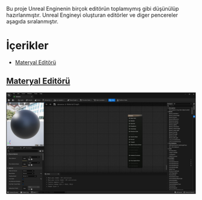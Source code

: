Bu proje Unreal Enginenin birçok editörün toplamıymış gibi düşünülüp hazırlanmıştır. Unreal Engineyi oluşturan editörler ve diger pencereler aşagıda sıralanmıştır.

# İçerikler

* [Materyal Editörü](#materyal-edit%C3%B6r%C3%BC)


## [Materyal Editörü](Materyal%20Editörü)

<img src="Dosyalar/Materyal_Editor_Ana_Ekran.jpg">
